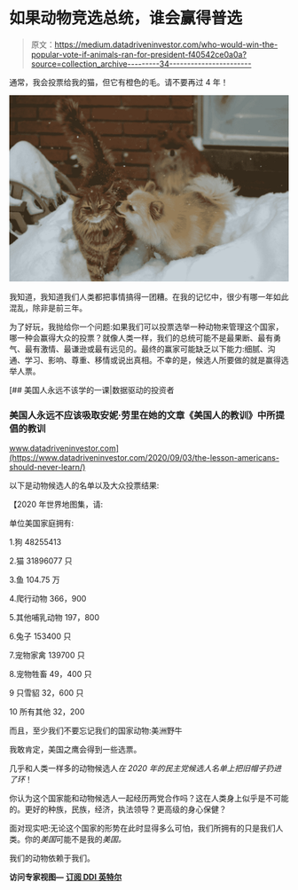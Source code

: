 # 如果动物竞选总统，谁会赢得普选

> 原文：<https://medium.datadriveninvestor.com/who-would-win-the-popular-vote-if-animals-ran-for-president-f40542ce0a0a?source=collection_archive---------34----------------------->

通常，我会投票给我的猫，但它有橙色的毛。请不要再过 4 年！

![](img/9cdc4bc5d269f05d9454fe805fd69b57.png)

我知道，我知道我们人类都把事情搞得一团糟。在我的记忆中，很少有哪一年如此混乱，除非是前三年。

为了好玩，我抛给你一个问题:如果我们可以投票选举一种动物来管理这个国家，哪一种会赢得大众的投票？就像人类一样，我们的总统可能不是最果断、最有勇气、最有激情、最谦逊或最有远见的。最终的赢家可能缺乏以下能力:细腻、沟通、学习、影响、尊重、移情或说出真相。不幸的是，候选人所要做的就是赢得选举人票。

[](https://www.datadriveninvestor.com/2020/09/03/the-lesson-americans-should-never-learn/) [## 美国人永远不该学的一课|数据驱动的投资者

### 美国人永远不应该吸取安妮·劳里在她的文章《美国人的教训》中所提倡的教训

www.datadriveninvestor.com](https://www.datadriveninvestor.com/2020/09/03/the-lesson-americans-should-never-learn/) 

以下是动物候选人的名单以及大众投票结果:

【2020 年世界地图集，请:

单位美国家庭拥有:

1.狗 48255413

2.猫 31896077 只

3.鱼 104.75 万

4.爬行动物 366，900

5.其他哺乳动物 197，800

6.兔子 153400 只

7.宠物家禽 139700 只

8.宠物牲畜 49，400 只

9 只雪貂 32，600 只

10 所有其他 32，200

而且，至少我们不要忘记我们的国家动物:美洲野牛

我敢肯定，美国之鹰会得到一些选票。

几乎和人类一样多的动物候选人*在 2020 年的民主党候选人名单上把旧帽子扔进了环*！

你认为这个国家能和动物候选人一起经历两党合作吗？这在人类身上似乎是不可能的。更好的种族，民族，经济，执法领导？更高级的身心保健？

面对现实吧:无论这个国家的形势在此时显得多么可怕，我们所拥有的只是我们人类。你的*美国*可能不是我的*美国。*

我们的动物依赖于我们。

**访问专家视图—** [**订阅 DDI 英特尔**](https://datadriveninvestor.com/ddi-intel)